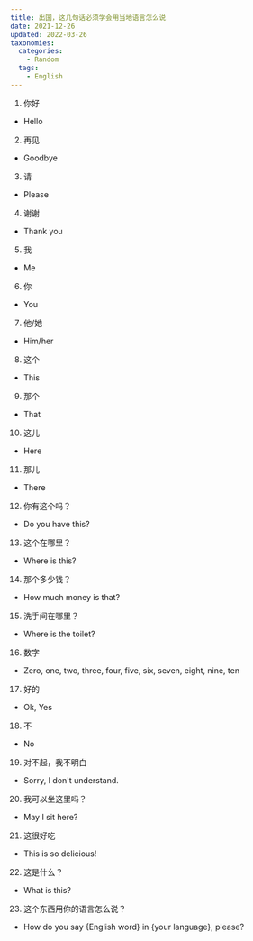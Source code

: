 ```yaml
---
title: 出国，这几句话必须学会用当地语言怎么说
date: 2021-12-26
updated: 2022-03-26
taxonomies:
  categories:
    - Random
  tags:
    - English
---
```


1. 你好

- Hello

2. 再见

- Goodbye

3. 请

- Please

4. 谢谢

- Thank you

<!-- more -->

5. 我

- Me

6. 你

- You

7. 他/她

- Him/her

8. 这个

- This

9. 那个

- That

10. 这儿

- Here

11. 那儿

- There

12. 你有这个吗？

- Do you have this?

13. 这个在哪里？

- Where is this?

14. 那个多少钱？

- How much money is that?

15. 洗手间在哪里？

- Where is the toilet?

16. 数字

- Zero, one, two, three, four, five, six, seven, eight, nine, ten

17. 好的

- Ok, Yes

18. 不

- No

19. 对不起，我不明白

- Sorry, I don't understand.

20. 我可以坐这里吗？

- May I sit here?

21. 这很好吃

- This is so delicious!

22. 这是什么？

- What is this?

23. 这个东西用你的语言怎么说？

- How do you say {English word} in {your language}, please?
